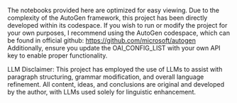 The notebooks provided here are optimized for easy viewing. 
Due to the complexity of the AutoGen framework, this project has been directly developed within its codespace. 
If you wish to run or modify the project for your own purposes, I recommend using the AutoGen codespace, which can be found in official github: https://github.com/microsoft/autogen
Additionally, ensure you update the OAI_CONFIG_LIST with your own API key to enable proper functionality.

LLM Disclaimer: This project has employed the use of LLMs to assist with paragraph structuring, grammar modification, and overall language refinement. All content, ideas, and conclusions are original and developed by the author, with LLMs used solely for linguistic enhancement.
